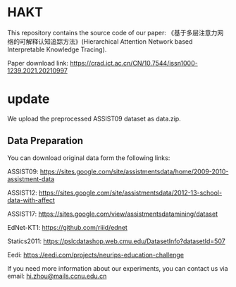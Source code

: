 # HAKT
This repository contains the source code of our paper: 《基于多层注意力网络的可解释认知追踪方法》(Hierarchical Attention Network based Interpretable Knowledge Tracing).

Paper download link: https://crad.ict.ac.cn/CN/10.7544/issn1000-1239.2021.20210997

# update
We upload the preprocessed ASSIST09 dataset as data.zip. 

## Data Preparation
You can download original data form the following links: 

ASSIST09: https://sites.google.com/site/assistmentsdata/home/2009-2010-assistment-data

ASSIST12: https://sites.google.com/site/assistmentsdata/2012-13-school-data-with-affect

ASSIST17: https://sites.google.com/view/assistmentsdatamining/dataset

EdNet-KT1: https://github.com/riiid/ednet

Statics2011: https://pslcdatashop.web.cmu.edu/DatasetInfo?datasetId=507

Eedi: https://eedi.com/projects/neurips-education-challenge

If you need more information about our experiments, you can contact us via email: hi.zhou@mails.ccnu.edu.cn
